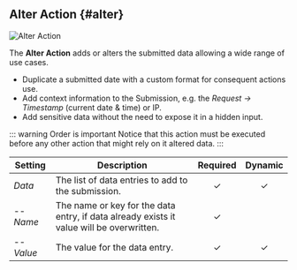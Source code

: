## Alter Action {#alter}

![Alter Action](./assets/action-alter.svg)

The **Alter Action** adds or alters the submitted data allowing a wide range of use cases.

- Duplicate a submitted date with a custom format for consequent actions use.
- Add context information to the Submission, e.g. the _Request -> Timestamp_ (current date & time) or IP.
- Add sensitive data without the need to expose it in a hidden input.

::: warning Order is important
Notice that this action must be executed before any other action that might rely on it altered data.
:::

| Setting | Description | Required | Dynamic |
| --- | --- | :---: | :---: |
| *Data* | The list of data entries to add to the submission. | &#x2713; | &#x2713; |
| -- *Name* | The name or key for the data entry, if data already exists it value will be overwritten. | &#x2713; |
| -- *Value* | The value for the data entry. |  &#x2713; | &#x2713; | &#x2713; |
<!--@include: ./common-action-settings.md-->
